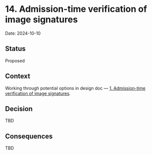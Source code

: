 # 14. Admission-time verification of image signatures

Date: 2024-10-10


## Status

Proposed


## Context

Working through potential options in design doc &mdash;
[1. Admission-time verification of image signatures](./0001-admission-verify-img-sigs.md).


## Decision

TBD


## Consequences

TBD